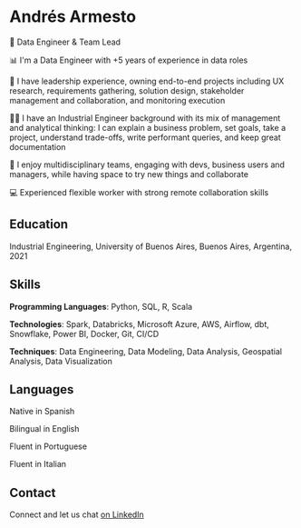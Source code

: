 
# Andrés Armesto

👨 Data Engineer & Team Lead

📊 I'm a Data Engineer with +5 years of experience in data roles

🤝 I have leadership experience, owning end-to-end projects including UX research, requirements gathering, solution design, stakeholder management and collaboration, and monitoring execution

👨‍💻 I have an Industrial Engineer background with its mix of management and analytical thinking: I can explain a business problem, set goals, take a project, understand trade-offs, write performant queries, and keep great documentation

💼 I enjoy multidisciplinary teams, engaging with devs, business users and managers, while having space to try new things and collaborate

💻 Experienced flexible worker with strong remote collaboration skills

## Education

Industrial Engineering, University of Buenos Aires, Buenos Aires, Argentina, 2021

## Skills

**Programming Languages**: Python, SQL, R, Scala

**Technologies**: Spark, Databricks, Microsoft Azure, AWS, Airflow, dbt, Snowflake, Power BI, Docker, Git, CI/CD

**Techniques**: Data Engineering, Data Modeling, Data Analysis, Geospatial Analysis, Data Visualization  

## Languages

Native in Spanish

Bilingual in English

Fluent in Portuguese

Fluent in Italian

## Contact

Connect and let us chat [on LinkedIn](https://www.linkedin.com/in/andres-ab/)
